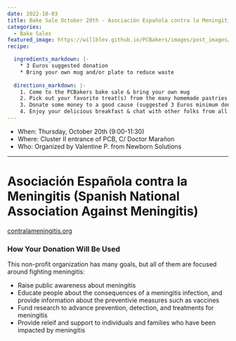 ```yaml
---
date: 2022-10-03
title: Bake Sale October 20th - Asociación Española contra la Meningitis
categories:
  - Bake Sales
featured_image: https://willblev.github.io/PCBakers/images/post_images/bakesale_oct20_A4.jpg
recipe:

  ingredients_markdown: |-
    * 3 Euros suggested donation
    * Bring your own mug and/or plate to reduce waste
  
  directions_markdown: |-
    1. Come to the PCBakers bake sale & bring your own mug
    2. Pick out your favorite treat(s) from the many homemade pastries that are available
    3. Donate some money to a good cause (suggested 3 Euros minimum donation per portion)
    4. Enjoy your delicious breakfast & chat with other folks from all around the PCB
---
```

- When: Thursday, October 20th (9:00-11:30)
- Where: Cluster II entrance of PCB, C/ Doctor Marañon
- Who: Organized by Valentine P. from Newborn Solutions
   
---

# Asociación Española contra la Meningitis (Spanish National Association Against Meningitis)
[contralameningitis.org](https://contralameningitis.org/)

### How Your Donation Will Be Used
This non-profit organization has many goals, but all of them are focused around fighting meningitis: 
- Raise public awareness about meningitis
- Educate people about the consequences of a meningitis infection, and provide information about the preventivie measures such as vaccines
- Fund research to advance prevention, detection, and treatments for meningitis 
- Provide releif and support to individuals and families who have been impacted by meningitis


